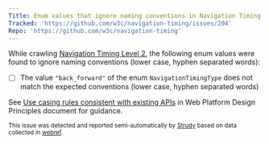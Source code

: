 ```yaml
---
Title: Enum values that ignore naming conventions in Navigation Timing Level 2
Tracked: 'https://github.com/w3c/navigation-timing/issues/204'
Repo: 'https://github.com/w3c/navigation-timing'
---
```


While crawling [Navigation Timing Level 2](https://w3c.github.io/navigation-timing/), the following enum values were found to ignore naming conventions (lower case, hyphen separated words):
* [ ] The value `"back_forward"` of the enum `NavigationTimingType` does not match the expected conventions (lower case, hyphen separated words)

See [Use casing rules consistent with existing APIs](https://w3ctag.github.io/design-principles/#casing-rules) in Web Platform Design Principles document for guidance.

<sub>This issue was detected and reported semi-automatically by [Strudy](https://github.com/w3c/strudy/) based on data collected in [webref](https://github.com/w3c/webref/).</sub>
